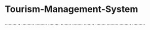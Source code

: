 # Tourism-Management-System
............
..........
.........
.........
........
........
........
........
.........
.........
..........
